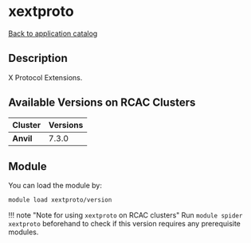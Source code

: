 # xextproto

[Back to application catalog](../app_catalog.md)

## Description
X Protocol Extensions.

## Available Versions on RCAC Clusters
|Cluster|Versions|
|---|---|
|**Anvil**|7.3.0|

## Module
You can load the module by:

```bash
module load xextproto/version
```

!!! note "Note for using `xextproto` on RCAC clusters"
    Run `module spider xextproto` beforehand to check if this version requires any prerequisite modules.
